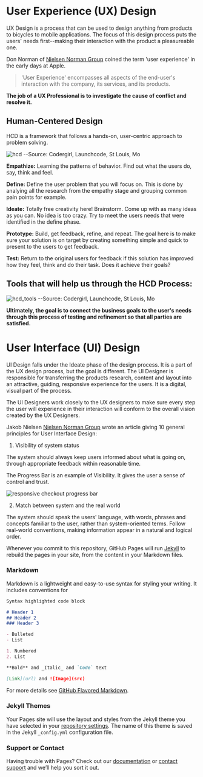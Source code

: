 # User Experience (UX) Design

UX Design is a process that can be used to design anything from products to bicycles to mobile applications.  The focus of this design process puts the users' needs first--making their interaction with the product a pleasureable one.  

Don Norman of [Nielsen Norman Group](https://www.nngroup.com/articles/definition-user-experience/) coined the term 'user experience' in the early days at Apple.

>'User Experience' encompasses all aspects of the end-user's interaction with the company, its services, and its products.

**The job of a UX Professional is to investigate the cause of conflict and resolve it.**

## Human-Centered Design
HCD is a framework that follows a hands-on, user-centric approach to problem solving.

![hcd](https://user-images.githubusercontent.com/32137384/48984794-0867a080-f0c6-11e8-9328-e1eab615b36f.png)
--Source: Codergirl, Launchcode, St Louis, Mo

**Empathize:**  Learning the patterns of behavior.  Find out what the users do, say, think and feel.

**Define:**  Define the user problem that you will focus on.  This is done by analying all the research from the empathy stage and grouping common pain points for example.

**Ideate:**  Totally free creativity here!  Brainstorm.  Come up with as many ideas as you can.  No idea is too crazy. Try to meet the users needs that were identified in the define phase.

**Prototype:**  Build, get feedback, refine, and repeat.  The goal here is to make sure your solution is on target by creating something simple and quick to present to the users to get feedback.

**Test:**  Return to the original users for feedback if this solution has improved how they feel, think and do their task.  Does it achieve their goals?

## Tools that will help us through the HCD Process:
![hcd_tools](https://user-images.githubusercontent.com/32137384/48984807-38af3f00-f0c6-11e8-9e61-a4f9e1e65f0f.png)
--Source: Codergirl, Launchcode, St Louis, Mo

**Ultimately, the goal is to connect the business goals to the user's needs through this process of testing and refinement so that all parties are satisfied.**

# User Interface (UI) Design  

UI Design falls under the Ideate phase of the design process.  It is a part of the UX design process, but the goal is different.  The UI Designer is responsible for transferring the products research, content and layout into an attractive, guiding, responsive experience for the users.  It is a digital, visual part of the process.

The UI Designers work closely to the UX designers to make sure every step the user will experience in their interaction will conform to the overall vision created by the UX Designers.

Jakob Nielsen [Nielsen Norman Group](https://www.nngroup.com/articles/ten-usability-heuristics/) wrote an article giving 10 general principles for User Interface Design:

1. Visibility of system status 

The system should always keep users informed about what is going on, through appropriate feedback within reasonable time.

The Progress Bar is an example of Visibility.  It gives the user a sense of control and trust.

![responsive checkout progress bar](https://user-images.githubusercontent.com/32137384/48987981-673e1180-f0e8-11e8-8c2a-75304032a3a5.png)

2. Match between system and the real world 

The system should speak the users' language, with words, phrases and concepts familiar to the user, rather than system-oriented terms. Follow real-world conventions, making information appear in a natural and logical order.













Whenever you commit to this repository, GitHub Pages will run [Jekyll](https://jekyllrb.com/) to rebuild the pages in your site, from the content in your Markdown files.

### Markdown

Markdown is a lightweight and easy-to-use syntax for styling your writing. It includes conventions for

```markdown
Syntax highlighted code block

# Header 1
## Header 2
### Header 3

- Bulleted
- List

1. Numbered
2. List

**Bold** and _Italic_ and `Code` text

[Link](url) and ![Image](src)
```

For more details see [GitHub Flavored Markdown](https://guides.github.com/features/mastering-markdown/).

### Jekyll Themes

Your Pages site will use the layout and styles from the Jekyll theme you have selected in your [repository settings](https://github.com/sherrischeer/UX_Design/settings). The name of this theme is saved in the Jekyll `_config.yml` configuration file.

### Support or Contact

Having trouble with Pages? Check out our [documentation](https://help.github.com/categories/github-pages-basics/) or [contact support](https://github.com/contact) and we’ll help you sort it out.
